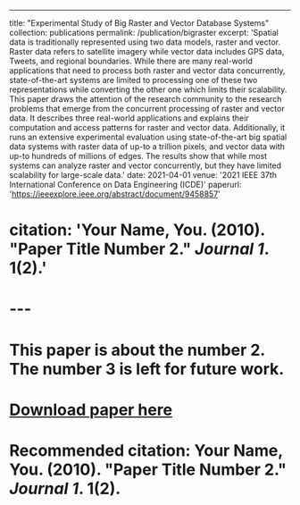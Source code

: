 ---
title: "Experimental Study of Big Raster and Vector Database Systems"
collection: publications
permalink: /publication/bigraster
excerpt: 'Spatial data is traditionally represented using two data models, raster and vector. Raster data refers to satellite imagery while vector data includes GPS data, Tweets, and regional boundaries. While there are many real-world applications that need to process both raster and vector data concurrently, state-of-the-art systems are limited to processing one of these two representations while converting the other one which limits their scalability. This paper draws the attention of the research community to the research problems that emerge from the concurrent processing of raster and vector data. It describes three real-world applications and explains their computation and access patterns for raster and vector data. Additionally, it runs an extensive experimental evaluation using state-of-the-art big spatial data systems with raster data of up-to a trillion pixels, and vector data with up-to hundreds of millions of edges. The results show that while most systems can analyze raster and vector concurrently, but they have limited scalability for large-scale data.'
date: 2021-04-01
venue: '2021 IEEE 37th International Conference on Data Engineering (ICDE)'
paperurl: 'https://ieeexplore.ieee.org/abstract/document/9458857'
# citation: 'Your Name, You. (2010). &quot;Paper Title Number 2.&quot; <i>Journal 1</i>. 1(2).'
# ---
# This paper is about the number 2. The number 3 is left for future work.

# [Download paper here](http://academicpages.github.io/files/paper2.pdf)

# Recommended citation: Your Name, You. (2010). "Paper Title Number 2." <i>Journal 1</i>. 1(2).
